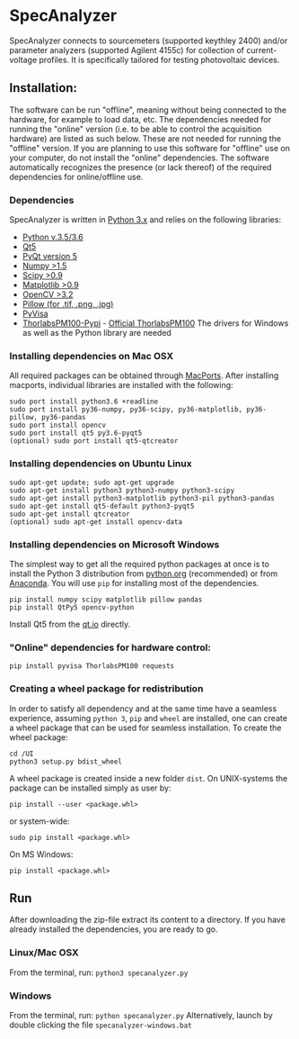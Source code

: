 # SpecAnalyzer
SpecAnalyzer connects to sourcemeters (supported keythley 2400) and/or parameter analyzers (supported Agilent 4155c) for collection of current-voltage profiles. It is specifically tailored for testing photovoltaic devices.

## Installation:
The software can be run "offline", meaning without being connected to the hardware, for example to load data, etc. The dependencies needed for running the "online" version (i.e. to be able to control the acquisition hardware) are listed as such below. These are not needed for running the "offline" version. If you are planning to use this software for "offline" use on your computer, do not install the "online" dependencies. The software automatically recognizes the presence (or lack thereof) of the required dependencies for online/offline use.

### Dependencies
SpecAnalyzer is written in [Python 3.x](<http://www.python.org/>) and relies on the following libraries:
- [Python v.3.5/3.6](<http://www.python.org/>)
- [Qt5](<http://qt.io>)
- [PyQt version 5](<http://www.riverbankcomputing.co.uk/>)
- [Numpy >1.5](http://www.numpy.org/)
- [Scipy >0.9](<http://www.scipy.org/>)
- [Matplotlib >0.9](<http://matplotlib.org/>) 
- [OpenCV >3.2](<http://opencv.org/>)
- [Pillow (for .tif, .png, .jpg)](https://python-pillow.github.io/>)
- [PyVisa](<https://pyvisa.readthedocs.io/en/stable/index.html>)
- [ThorlabsPM100-Pypi](<https://pypi.python.org/pypi/ThorlabsPM100>) - [Official ThorlabsPM100](<https://www.thorlabs.com/software_pages/viewsoftwarepage.cfm?code=PM100x>) The drivers for Windows as well as the Python library are needed 

### Installing dependencies on Mac OSX
All required packages can be obtained through [MacPorts](<http://www.macports.org/>). After installing macports, individual libraries are installed with the following:

    sudo port install python3.6 +readline
    sudo port install py36-numpy, py36-scipy, py36-matplotlib, py36-pillow, py36-pandas
    sudo port install opencv
    sudo port install qt5 py3.6-pyqt5
    (optional) sudo port install qt5-qtcreator
        
### Installing dependencies on Ubuntu Linux
    sudo apt-get update; sudo apt-get upgrade
    sudo apt-get install python3 python3-numpy python3-scipy
    sudo apt-get install python3-matplotlib python3-pil python3-pandas
    sudo apt-get install qt5-default python3-pyqt5
    sudo apt-get install qtcreator
    (optional) sudo apt-get install opencv-data
    
### Installing dependencies on Microsoft Windows
The simplest way to get all the required python packages at once is to install the Python 3 distribution from [python.org](<http://www.python.org/>) (recommended) or from [Anaconda](<https://www.continuum.io/downloads/>). You will use ```pip``` for installing most of the dependencies.

    pip install numpy scipy matplotlib pillow pandas
    pip install QtPy5 opencv-python

Install Qt5 from the [qt.io](https://www.qt.io/download/) directly.

### "Online" dependencies for hardware control:
    pip install pyvisa ThorlabsPM100 requests
    
### Creating a wheel package for redistribution
In order to satisfy all dependency and at the same time have a seamless experience, assuming ```python 3```, ```pip``` and ```wheel``` are installed, one can create a wheel package that can be used for seamless installation. To create the wheel package:

    cd /UI
    python3 setup.py bdist_wheel
    
A wheel package is created inside a new folder ```dist```. On UNIX-systems the package can be installed simply as user by:

    pip install --user <package.whl>
    
or system-wide:

    sudo pip install <package.whl>
    
On MS Windows:

    pip install <package.whl>
    
## Run
After downloading the zip-file extract its content to a directory. If you have already installed the dependencies, you are ready to go.

### Linux/Mac OSX
From the terminal, run: ```python3 specanalyzer.py```
    
### Windows
From the terminal, run: ```python specanalyzer.py```
Alternatively, launch by double clicking the file ```specanalyzer-windows.bat```


